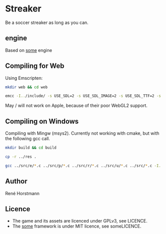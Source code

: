 # Streaker

Be a soccer streaker as long as you can.

## engine

Based on [some](https://github.com/renehorstmann/some) engine

## Compiling for Web

Using Emscripten:

```sh
mkdir web && cd web

emcc -I../include/ -s USE_SDL=2 -s USE_SDL_IMAGE=2 -s USE_SDL_TTF=2 -s FULL_ES3=1 -s SDL2_IMAGE_FORMATS='["png"]' --preload-file ../res -s ALLOW_MEMORY_GROWTH=1 -DOPTION_GLES -DOPTION_SDL -DOPTION_TTF ../src/e/*.c ../src/p/*.c ../src/r/*.c ../src/u/*.c ../src/*.c -o index.html
```

May / will not work on Apple, because of their poor WebGL2 support.

## Compiling on Windows

Compiling with Mingw (msys2). Currently not working with cmake, but with the following gcc call.

```sh
mkdir build && cd build

cp -r ../res .

gcc ../src/e/*.c ../src/p/*.c ../src/r/*.c ../src/u/*.c ../src/*.c -I../include/ $(sdl2-config --cflags --libs) -lSDL2_image -lSDL2_ttf -lglew32 -lopengl32 -lglu32 -DOPTION_GLEW -DOPTION_SDL -DOPTION_TTF -o streaker
```


## Author
René Horstmann

## Licence
- The game and its assets are licenced under GPLv3, see LICENCE.
- The [some](https://github.com/renehorstmann/some) framework is under MIT licence, see someLICENCE.

